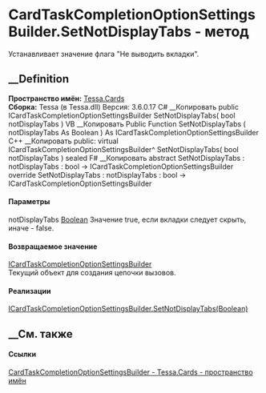 # CardTaskCompletionOptionSettingsBuilder.SetNotDisplayTabs - метод
Устанавливает значение флага "Не выводить вкладки".
## __Definition
 **Пространство имён:** [Tessa.Cards](N_Tessa_Cards.htm)  
 **Сборка:** Tessa (в Tessa.dll) Версия: 3.6.0.17
C# __Копировать
     public ICardTaskCompletionOptionSettingsBuilder SetNotDisplayTabs(
    	bool notDisplayTabs
    )
VB __Копировать
     Public Function SetNotDisplayTabs ( 
    	notDisplayTabs As Boolean
    ) As ICardTaskCompletionOptionSettingsBuilder
C++ __Копировать
     public:
    virtual ICardTaskCompletionOptionSettingsBuilder^ SetNotDisplayTabs(
    	bool notDisplayTabs
    ) sealed
F# __Копировать
     abstract SetNotDisplayTabs : 
            notDisplayTabs : bool -> ICardTaskCompletionOptionSettingsBuilder 
    override SetNotDisplayTabs : 
            notDisplayTabs : bool -> ICardTaskCompletionOptionSettingsBuilder 
#### Параметры
notDisplayTabs
[Boolean](https://learn.microsoft.com/dotnet/api/system.boolean)
    Значение true, если вкладки следует скрыть, иначе - false.
#### Возвращаемое значение
[ICardTaskCompletionOptionSettingsBuilder](T_Tessa_Cards_ICardTaskCompletionOptionSettingsBuilder.htm)  
Текущий объект для создания цепочки вызовов.
#### Реализации
[ICardTaskCompletionOptionSettingsBuilder.SetNotDisplayTabs(Boolean)](M_Tessa_Cards_ICardTaskCompletionOptionSettingsBuilder_SetNotDisplayTabs.htm)  
##  __См. также
#### Ссылки
[CardTaskCompletionOptionSettingsBuilder -
](T_Tessa_Cards_CardTaskCompletionOptionSettingsBuilder.htm)
[Tessa.Cards - пространство имён](N_Tessa_Cards.htm)

